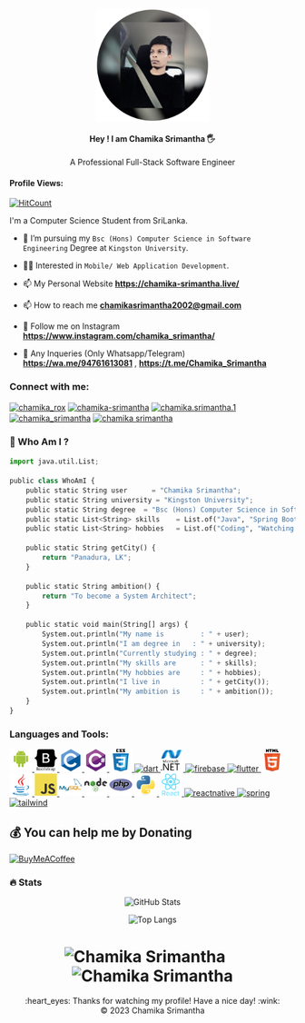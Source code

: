 <div id="header" align="center">
<a href="https://chamika-srimantha.me/" target="_blank">
<img height="200px" align="center" src="https://github.com/chamikasrimantha/chamikasrimantha.github.io/blob/main/assets/img/memememe.png" alt="portfolio">
</a>
</div>

<h4 align="center"> Hey ! I am Chamika Srimantha 🖐️ </h4>
<div align="center">A Professional Full-Stack Software Engineer</div>

<h4> Profile Views:</h4>

[![HitCount](https://hits.dwyl.com/chamikasrimantha/chamikasrimantha.svg?style=flat)](http://hits.dwyl.com/chamikasrimantha/chamikasrimantha)

I'm a Computer Science Student from SriLanka.
- 🌱  I’m pursuing my `Bsc (Hons) Computer Science in Software Engineering` Degree at `Kingston University`.

- 👨‍💻 Interested in `Mobile/ Web Application Development`.

- 📫 My Personal Website **https://chamika-srimantha.live/**

- 📫 How to reach me **chamikasrimantha2002@gmail.com**

- 🚨 Follow me on Instagram **https://www.instagram.com/chamika_srimantha/**

- 🙋 Any Inqueries (Only Whatsapp/Telegram) **https://wa.me/94761613081** , **https://t.me/Chamika_Srimantha**


<h3 align="left">Connect with me:</h3>
<p align="left">
<a href="https://twitter.com/chamika_rox" target="blank"><img align="center" src="https://raw.githubusercontent.com/rahuldkjain/github-profile-readme-generator/master/src/images/icons/Social/twitter.svg" alt="chamika_rox" height="30" width="40" /></a>
<a href="https://linkedin.com/in/chamika-srimantha" target="blank"><img align="center" src="https://raw.githubusercontent.com/rahuldkjain/github-profile-readme-generator/master/src/images/icons/Social/linked-in-alt.svg" alt="chamika-srimantha" height="30" width="40" /></a>
<a href="https://fb.com/chamika.srimantha.1" target="blank"><img align="center" src="https://raw.githubusercontent.com/rahuldkjain/github-profile-readme-generator/master/src/images/icons/Social/facebook.svg" alt="chamika.srimantha.1" height="30" width="40" /></a>
<a href="https://instagram.com/chamika_srimantha" target="blank"><img align="center" src="https://raw.githubusercontent.com/rahuldkjain/github-profile-readme-generator/master/src/images/icons/Social/instagram.svg" alt="chamika_srimantha" height="30" width="40" /></a>
<a href="https://www.youtube.com/c/chamika srimantha" target="blank"><img align="center" src="https://raw.githubusercontent.com/rahuldkjain/github-profile-readme-generator/master/src/images/icons/Social/youtube.svg" alt="chamika srimantha" height="30" width="40" /></a>
</p>

### 🫵 Who Am I ?

```python
import java.util.List;

public class WhoAmI {
    public static String user      = "Chamika Srimantha";
    public static String university = "Kingston University";
    public static String degree  = "Bsc (Hons) Computer Science in Software Engineering";
    public static List<String> skills    = List.of("Java", "Spring Boot", "MySQL", "ReactJS", "Hibernate", "CSS", "JavaScript");
    public static List<String> hobbies   = List.of("Coding", "Watching Movies", "Cricket", "Designing");

    public static String getCity() {
        return "Panadura, LK";
    }

    public static String ambition() {
        return "To become a System Architect";
    }

    public static void main(String[] args) {
        System.out.println("My name is         : " + user);
        System.out.println("I am degree in   : " + university);
        System.out.println("Currently studying : " + degree);
        System.out.println("My skills are      : " + skills);
        System.out.println("My hobbies are     : " + hobbies);
        System.out.println("I live in          : " + getCity());
        System.out.println("My ambition is     : " + ambition());
    }
}
```

<h3 align="left">Languages and Tools:</h3>
<p align="left"> <a href="https://developer.android.com" target="_blank" rel="noreferrer"> <img src="https://raw.githubusercontent.com/devicons/devicon/master/icons/android/android-original-wordmark.svg" alt="android" width="40" height="40"/> </a> <a href="https://getbootstrap.com" target="_blank" rel="noreferrer"> <img src="https://raw.githubusercontent.com/devicons/devicon/master/icons/bootstrap/bootstrap-plain-wordmark.svg" alt="bootstrap" width="40" height="40"/> </a> <a href="https://www.cprogramming.com/" target="_blank" rel="noreferrer"> <img src="https://raw.githubusercontent.com/devicons/devicon/master/icons/c/c-original.svg" alt="c" width="40" height="40"/> </a> <a href="https://www.w3schools.com/cs/" target="_blank" rel="noreferrer"> <img src="https://raw.githubusercontent.com/devicons/devicon/master/icons/csharp/csharp-original.svg" alt="csharp" width="40" height="40"/> </a> <a href="https://www.w3schools.com/css/" target="_blank" rel="noreferrer"> <img src="https://raw.githubusercontent.com/devicons/devicon/master/icons/css3/css3-original-wordmark.svg" alt="css3" width="40" height="40"/> </a> <a href="https://dart.dev" target="_blank" rel="noreferrer"> <img src="https://www.vectorlogo.zone/logos/dartlang/dartlang-icon.svg" alt="dart" width="40" height="40"/> </a> <a href="https://dotnet.microsoft.com/" target="_blank" rel="noreferrer"> <img src="https://raw.githubusercontent.com/devicons/devicon/master/icons/dot-net/dot-net-original-wordmark.svg" alt="dotnet" width="40" height="40"/> </a> <a href="https://firebase.google.com/" target="_blank" rel="noreferrer"> <img src="https://www.vectorlogo.zone/logos/firebase/firebase-icon.svg" alt="firebase" width="40" height="40"/> </a> <a href="https://flutter.dev" target="_blank" rel="noreferrer"> <img src="https://www.vectorlogo.zone/logos/flutterio/flutterio-icon.svg" alt="flutter" width="40" height="40"/> </a> <a href="https://www.w3.org/html/" target="_blank" rel="noreferrer"> <img src="https://raw.githubusercontent.com/devicons/devicon/master/icons/html5/html5-original-wordmark.svg" alt="html5" width="40" height="40"/> </a> <a href="https://www.java.com" target="_blank" rel="noreferrer"> <img src="https://raw.githubusercontent.com/devicons/devicon/master/icons/java/java-original.svg" alt="java" width="40" height="40"/> </a> <a href="https://developer.mozilla.org/en-US/docs/Web/JavaScript" target="_blank" rel="noreferrer"> <img src="https://raw.githubusercontent.com/devicons/devicon/master/icons/javascript/javascript-original.svg" alt="javascript" width="40" height="40"/> </a> <a href="https://www.mysql.com/" target="_blank" rel="noreferrer"> <img src="https://raw.githubusercontent.com/devicons/devicon/master/icons/mysql/mysql-original-wordmark.svg" alt="mysql" width="40" height="40"/> </a> <a href="https://nodejs.org" target="_blank" rel="noreferrer"> <img src="https://raw.githubusercontent.com/devicons/devicon/master/icons/nodejs/nodejs-original-wordmark.svg" alt="nodejs" width="40" height="40"/> </a> <a href="https://www.php.net" target="_blank" rel="noreferrer"> <img src="https://raw.githubusercontent.com/devicons/devicon/master/icons/php/php-original.svg" alt="php" width="40" height="40"/> </a> <a href="https://www.python.org" target="_blank" rel="noreferrer"> <img src="https://raw.githubusercontent.com/devicons/devicon/master/icons/python/python-original.svg" alt="python" width="40" height="40"/> </a> <a href="https://reactjs.org/" target="_blank" rel="noreferrer"> <img src="https://raw.githubusercontent.com/devicons/devicon/master/icons/react/react-original-wordmark.svg" alt="react" width="40" height="40"/> </a> <a href="https://reactnative.dev/" target="_blank" rel="noreferrer"> <img src="https://reactnative.dev/img/header_logo.svg" alt="reactnative" width="40" height="40"/> </a> <a href="https://spring.io/" target="_blank" rel="noreferrer"> <img src="https://www.vectorlogo.zone/logos/springio/springio-icon.svg" alt="spring" width="40" height="40"/> </a> <a href="https://tailwindcss.com/" target="_blank" rel="noreferrer"> <img src="https://www.vectorlogo.zone/logos/tailwindcss/tailwindcss-icon.svg" alt="tailwind" width="40" height="40"/> </a> </p>

## 💰 You can help me by Donating
  [![BuyMeACoffee](https://img.shields.io/badge/Buy%20Me%20a%20Coffee-ffdd00?style=for-the-badge&logo=buy-me-a-coffee&logoColor=black)](https://buymeacoffee.com/chamika)
  
### :fire: Stats
  
<div align='center'>
  
![GitHub Stats](https://github-readme-stats-sigma-five.vercel.app/api?username=chamikasrimantha&count_private=true&theme=dracula&border_radius=50&show_icons=true&card_width=300)

![Top Langs](https://github-readme-stats.vercel.app/api/top-langs/?username=chamikasrimantha&layout=compact&theme=nord)
  
</div>

<span align="center">
<h1 align="center"><img src="https://img.shields.io/github/followers/chamikasrimantha?style=flat-square" alt="Chamika Srimantha"/>&nbsp;&nbsp;&nbsp;&nbsp;<img src="https://img.shields.io/github/stars/chamikasrimantha?style=flat-square" alt="Chamika Srimantha"/></h1>

<div align="center">
  :heart_eyes: Thanks for watching my profile! Have a nice day! :wink: <br/>
  &copy; 2023 Chamika Srimantha
</div>
